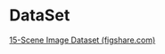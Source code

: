# DataSet
[15-Scene Image Dataset (figshare.com)](https://figshare.com/articles/dataset/15-Scene_Image_Dataset/7007177)
